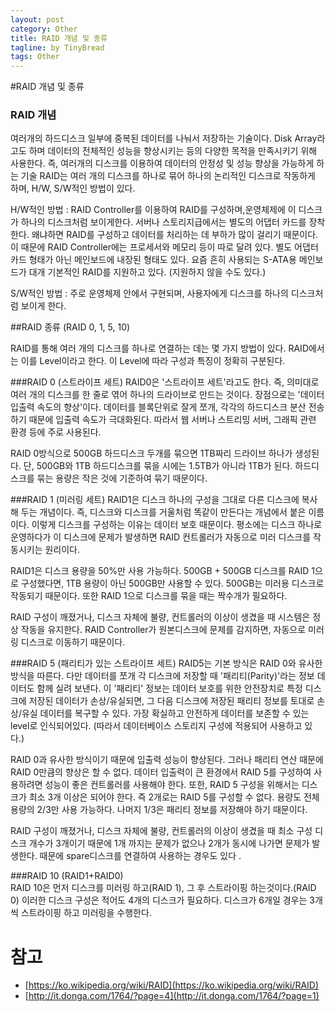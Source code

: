 ```yaml
---
layout: post
category: Other
title: RAID 개념 및 종류 
tagline: by TinyBread
tags: Other
---
```



<!--more-->

#RAID 개념 및 종류
### RAID 개념  
여러개의 하드디스크 일부에 중복된 데이터를 나눠서 저장하는 기술이다. Disk Array라고도 하며 데이터의 전체적인 성능을 향상시키는 등의 다양한 목적을 만족시키기 위해 사용한다. 즉, 여러개의 디스크를 이용하여 데이터의 안정성 및 성능 향상을 가능하게 하는 기술
RAID는 여러 개의 디스크를 하나로 묶어 하나의 논리적인 디스크로 작동하게 하며, H/W, S/W적인 방법이 있다.

H/W적인 방법 : RAID Controller를 이용하여 RAID를 구성하며,운영체제에 이 디스크가 하나의 디스크처럼 보이게한다. 서버나 스토리지급에서는 별도의 어댑터 카드를 장착한다. 왜냐하면 RAID를 구성하고 데이터를 처리하는 데 부하가 많이 걸리기 때문이다. 이 때문에 RAID Controller에는 프로세서와 메모리 등이 따로 달려 있다. 별도 어댑터 카드 형태가 아닌 메인보드에 내장된 형태도 있다. 요즘 흔히 사용되는 S-ATA용 메인보드가 대개 기본적인 RAID를 지원하고 있다. (지원하지 않을 수도 있다.)

S/W적인 방법 : 주로 운영체제 안에서 구현되며, 사용자에게 디스크를 하나의 디스크처럼 보이게 한다.

##RAID 종류 (RAID 0, 1, 5, 10)

RAID를 통해 여러 개의 디스크를 하나로 연결하는 데는 몇 가지 방법이 있다. RAID에서는 이를 Level이라고 한다. 이 Level에 따라 구성과 특징이 정확히 구분된다.

###RAID 0 (스트라이프 세트)
RAID0은 '스트라이프 세트'라고도 한다. 즉, 의미대로 여러 개의 디스크를 한 줄로 엮어 하나의 드라이브로 만드는 것이다. 
장점으로는 '데이터 입출력 속도의 향상'이다. 데이터를 블록단위로 잘게 쪼개, 각각의 하드디스크 분산 전송하기 때문에 입출력 속도가 극대화된다. 따라서 웹 서버나 스트리밍 서버, 그래픽 관련 환경 등에 주로 사용된다.

RAID 0방식으로 500GB 하드디스크 두개를 묶으면 1TB짜리 드라이브 하나가 생성된다. 단, 500GB와 1TB 하드디스크를 묶을 시에는 1.5TB가 아니라 1TB가 된다. 하드디스크를 묶는 용량은 작은 것에 기준하여 묶기 때문이다. 

###RAID 1 (미러링 세트)
RAID1은 디스크 하나의 구성을 그대로 다른 디스크에 복사해 두는 개념이다. 즉, 디스크와 디스크를 거울처럼 똑같이 만든다는 개념에서 붙은 이름이다. 이렇게 디스크를 구성하는 이유는 데이터 보호 때문이다. 평소에는 디스크 하나로 운영하다가 이 디스크에 문제가 발생하면 RAID 컨트롤러가 자동으로 미러 디스크를 작동시키는 원리이다.

RAID1은 디스크 용량을 50%만 사용 가능하다. 500GB + 500GB 디스크를 RAID 1으로 구성했다면, 1TB 용량이 아닌 500GB만 사용할 수 있다. 500GB는 미러용 디스크로 작동되기 때문이다.
또한 RAID 1으로 디스크를 묶을 때는 짝수개가 필요하다.

RAID 구성이 깨졌거나, 디스크 자체에 불량, 컨트롤러의 이상이 생겼을 때
시스템은 정상 작동을 유지한다. RAID Controller가 원본디스크에 문제를 감지하면, 자동으로 미러링 디스크로 이동하기 때문이다. 

###RAID 5 (패리티가 있는 스트라이프 세트)
RAID5는 기본 방식은 RAID 0와 유사한 방식을 따른다. 다만 데이터를 쪼개 각 디스크에 저장할 때 '패리티(Parity)'라는 정보 데이터도 함께 실려 보낸다. 이 '패리티' 정보는 데이터 보호를 위한 안전장치로 특정 디스크에 저장된 데이터가 손상/유실되면, 그 다음 디스크에 저장된 패리티 정보를 토대로 손상/유실 데이터를 복구할 수 있다. 가장 확실하고 안전하게 데이터를 보존할 수 있는 level로 인식되어있다. (따라서 데이터베이스 스토리지 구성에 적용되어 사용하고 있다.)

RAID 0과 유사한 방식이기 때문에 입출력 성능이 향상된다. 그러나 패리티 연산 때문에  RAID 0만큼의 향상은 할 수 없다. 데이터 입출력이 큰 환경에서 RAID 5를 구성하여 사용하려면 성능이 좋은 컨트롤러를 사용해야 한다.
또한, RAID 5 구성을 위해서는 디스크가 최소 3개 이상은 되어야 한다. 즉 2개로는 RAID 5를 구성할 수 없다. 용량도 전체 용량의 2/3만 사용 가능하다. 나머지 1/3은 패리티 정보를 저장해야 하기 때문이다.

RAID 구성이 깨졌거나, 디스크 자체에 불량, 컨트롤러의 이상이 생겼을 때
최소 구성 디스크 개수가 3개이기 때문에 1개 까지는 문제가 없으나 2개가 동시에 나가면 문제가 발생한다. 때문에 spare디스크를 연결하여 사용하는 경우도 있다 .

###RAID 10 (RAID1+RAID0)  
RAID 10은 먼저 디스크를 미러링 하고(RAID 1), 그 후 스트라이핑 하는것이다.(RAID 0) 이러한 디스크 구성은 적어도 4개의 디스크가 필요하다.
디스크가 6개일 경우는 3개씩 스트라이핑 하고 미러링을 수행한다.




# 참고   
* [https://ko.wikipedia.org/wiki/RAID](https://ko.wikipedia.org/wiki/RAID)
* [http://it.donga.com/1764/?page=4](http://it.donga.com/1764/?page=1)